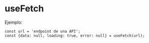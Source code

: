 # useFetch

Ejemplo:

```
const url = 'endpoint de una API';
const {data: null, loading: true, error: null} = useFetch(url);
```